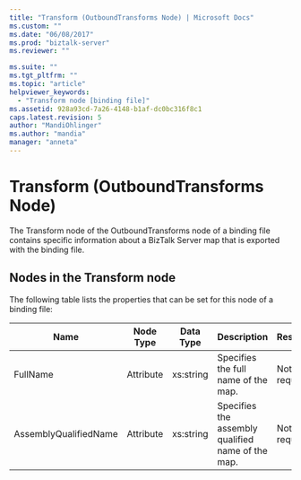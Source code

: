 ```yaml
---
title: "Transform (OutboundTransforms Node) | Microsoft Docs"
ms.custom: ""
ms.date: "06/08/2017"
ms.prod: "biztalk-server"
ms.reviewer: ""

ms.suite: ""
ms.tgt_pltfrm: ""
ms.topic: "article"
helpviewer_keywords: 
  - "Transform node [binding file]"
ms.assetid: 928a93cd-7a26-4148-b1af-dc0bc316f8c1
caps.latest.revision: 5
author: "MandiOhlinger"
ms.author: "mandia"
manager: "anneta"
---
```

# Transform (OutboundTransforms Node)
The Transform node of the OutboundTransforms node of a binding file contains specific information about a BizTalk Server map that is exported with the binding file.  

## Nodes in the Transform node  
 The following table lists the properties that can be set for this node of a binding file:  


| <strong>Name</strong> | <strong>Node Type</strong> | <strong>Data Type</strong> |           <strong>Description</strong>            | <strong>Restrictions</strong> | <strong>Comments</strong> |
|-----------------------|----------------------------|----------------------------|---------------------------------------------------|-------------------------------|---------------------------|
|       FullName        |         Attribute          |         xs:string          |        Specifies the full name of the map.        |         Not required          |   Default value: empty    |
| AssemblyQualifiedName |         Attribute          |         xs:string          | Specifies the assembly qualified name of the map. |         Not required          |   Default value: empty    |

